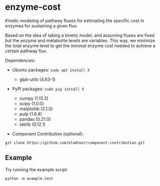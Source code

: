 enzyme-cost
===========

Kinetic modeling of pathway fluxes for estimating the specific cost in enzymes
for sustaining a given flux.

Based on the idea of taking a kinetic model, and assuming fluxes are fixed but
the enzyme and metabolite levels are variables. This way, we minimize the total
enzyme level to get the minimal enzyme cost needed to achieve a certain 
pathway flux.

Dependencies:
- Ubuntu packages: `sudo apt install X`
    - glpk-utils (4.63-1)

- PyPI packages:   `sudo pip install X`
    - numpy (1.13.3)
    - scipy (1.0.0)
    - matplotlib (2.1.0)
    - pulp (1.6.8)
    - pandas (0.21.0)
    - tablib (0.12.1)
    
- Component Contribution (optional):
```
git clone https://github.com/eladnoor/component-contribution.git
```


Example
-------
Try running the example script:
```
python -m example.test
```
